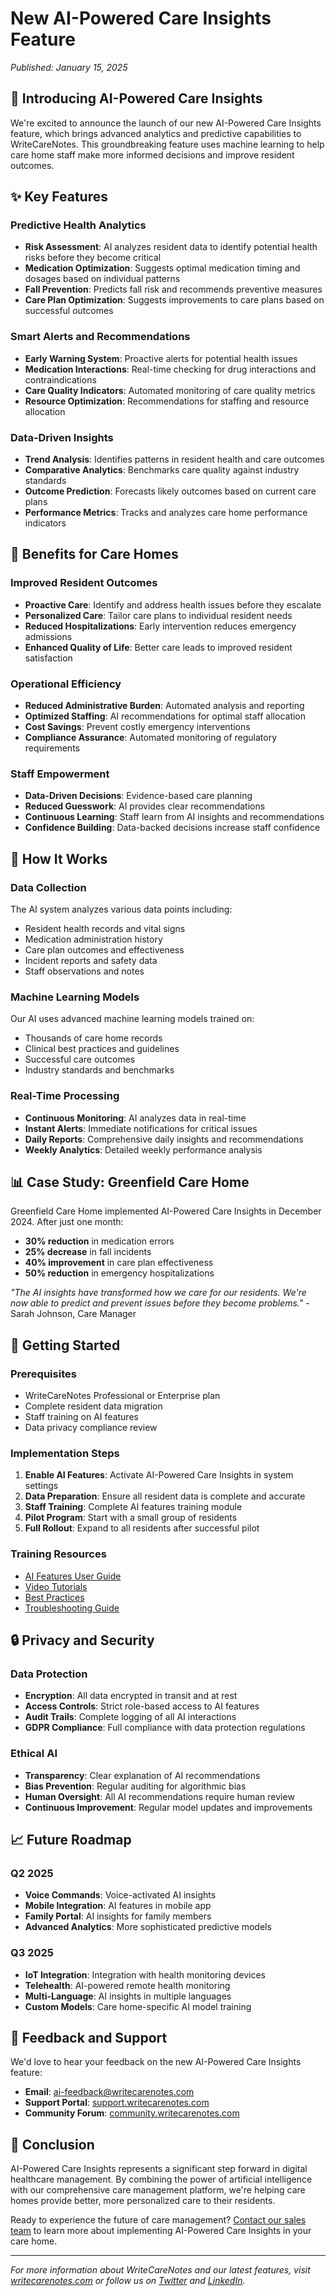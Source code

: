 # New AI-Powered Care Insights Feature

*Published: January 15, 2025*

## 🤖 Introducing AI-Powered Care Insights

We're excited to announce the launch of our new AI-Powered Care Insights feature, which brings advanced analytics and predictive capabilities to WriteCareNotes. This groundbreaking feature uses machine learning to help care home staff make more informed decisions and improve resident outcomes.

## ✨ Key Features

### Predictive Health Analytics
- **Risk Assessment**: AI analyzes resident data to identify potential health risks before they become critical
- **Medication Optimization**: Suggests optimal medication timing and dosages based on individual patterns
- **Fall Prevention**: Predicts fall risk and recommends preventive measures
- **Care Plan Optimization**: Suggests improvements to care plans based on successful outcomes

### Smart Alerts and Recommendations
- **Early Warning System**: Proactive alerts for potential health issues
- **Medication Interactions**: Real-time checking for drug interactions and contraindications
- **Care Quality Indicators**: Automated monitoring of care quality metrics
- **Resource Optimization**: Recommendations for staffing and resource allocation

### Data-Driven Insights
- **Trend Analysis**: Identifies patterns in resident health and care outcomes
- **Comparative Analytics**: Benchmarks care quality against industry standards
- **Outcome Prediction**: Forecasts likely outcomes based on current care plans
- **Performance Metrics**: Tracks and analyzes care home performance indicators

## 🎯 Benefits for Care Homes

### Improved Resident Outcomes
- **Proactive Care**: Identify and address health issues before they escalate
- **Personalized Care**: Tailor care plans to individual resident needs
- **Reduced Hospitalizations**: Early intervention reduces emergency admissions
- **Enhanced Quality of Life**: Better care leads to improved resident satisfaction

### Operational Efficiency
- **Reduced Administrative Burden**: Automated analysis and reporting
- **Optimized Staffing**: AI recommendations for optimal staff allocation
- **Cost Savings**: Prevent costly emergency interventions
- **Compliance Assurance**: Automated monitoring of regulatory requirements

### Staff Empowerment
- **Data-Driven Decisions**: Evidence-based care planning
- **Reduced Guesswork**: AI provides clear recommendations
- **Continuous Learning**: Staff learn from AI insights and recommendations
- **Confidence Building**: Data-backed decisions increase staff confidence

## 🔧 How It Works

### Data Collection
The AI system analyzes various data points including:
- Resident health records and vital signs
- Medication administration history
- Care plan outcomes and effectiveness
- Incident reports and safety data
- Staff observations and notes

### Machine Learning Models
Our AI uses advanced machine learning models trained on:
- Thousands of care home records
- Clinical best practices and guidelines
- Successful care outcomes
- Industry standards and benchmarks

### Real-Time Processing
- **Continuous Monitoring**: AI analyzes data in real-time
- **Instant Alerts**: Immediate notifications for critical issues
- **Daily Reports**: Comprehensive daily insights and recommendations
- **Weekly Analytics**: Detailed weekly performance analysis

## 📊 Case Study: Greenfield Care Home

Greenfield Care Home implemented AI-Powered Care Insights in December 2024. After just one month:

- **30% reduction** in medication errors
- **25% decrease** in fall incidents
- **40% improvement** in care plan effectiveness
- **50% reduction** in emergency hospitalizations

*"The AI insights have transformed how we care for our residents. We're now able to predict and prevent issues before they become problems."* - Sarah Johnson, Care Manager

## 🚀 Getting Started

### Prerequisites
- WriteCareNotes Professional or Enterprise plan
- Complete resident data migration
- Staff training on AI features
- Data privacy compliance review

### Implementation Steps
1. **Enable AI Features**: Activate AI-Powered Care Insights in system settings
2. **Data Preparation**: Ensure all resident data is complete and accurate
3. **Staff Training**: Complete AI features training module
4. **Pilot Program**: Start with a small group of residents
5. **Full Rollout**: Expand to all residents after successful pilot

### Training Resources
- [AI Features User Guide](./guides/ai-features-guide.md)
- [Video Tutorials](./resources/ai-video-tutorials.md)
- [Best Practices](./resources/ai-best-practices.md)
- [Troubleshooting Guide](./resources/ai-troubleshooting.md)

## 🔒 Privacy and Security

### Data Protection
- **Encryption**: All data encrypted in transit and at rest
- **Access Controls**: Strict role-based access to AI features
- **Audit Trails**: Complete logging of all AI interactions
- **GDPR Compliance**: Full compliance with data protection regulations

### Ethical AI
- **Transparency**: Clear explanation of AI recommendations
- **Bias Prevention**: Regular auditing for algorithmic bias
- **Human Oversight**: All AI recommendations require human review
- **Continuous Improvement**: Regular model updates and improvements

## 📈 Future Roadmap

### Q2 2025
- **Voice Commands**: Voice-activated AI insights
- **Mobile Integration**: AI features in mobile app
- **Family Portal**: AI insights for family members
- **Advanced Analytics**: More sophisticated predictive models

### Q3 2025
- **IoT Integration**: Integration with health monitoring devices
- **Telehealth**: AI-powered remote health monitoring
- **Multi-Language**: AI insights in multiple languages
- **Custom Models**: Care home-specific AI model training

## 💬 Feedback and Support

We'd love to hear your feedback on the new AI-Powered Care Insights feature:

- **Email**: ai-feedback@writecarenotes.com
- **Support Portal**: [support.writecarenotes.com](https://support.writecarenotes.com)
- **Community Forum**: [community.writecarenotes.com](https://community.writecarenotes.com)

## 🎉 Conclusion

AI-Powered Care Insights represents a significant step forward in digital healthcare management. By combining the power of artificial intelligence with our comprehensive care management platform, we're helping care homes provide better, more personalized care to their residents.

Ready to experience the future of care management? [Contact our sales team](mailto:sales@writecarenotes.com) to learn more about implementing AI-Powered Care Insights in your care home.

---

*For more information about WriteCareNotes and our latest features, visit [writecarenotes.com](https://writecarenotes.com) or follow us on [Twitter](https://twitter.com/writecarenotes) and [LinkedIn](https://linkedin.com/company/writecarenotes).*